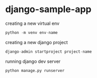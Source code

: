 # django-sample-app

creating a new virtual env

```python
python -m venv env-name
```

creating a new django project

```python
django-admin startproject project-name
```

running django dev server

```python
python manage.py runserver
```
